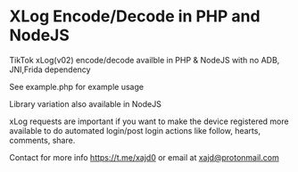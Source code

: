 # XLog Encode/Decode in PHP and NodeJS

TikTok xLog(v02) encode/decode availble in PHP & NodeJS with no ADB, JNI,Frida dependency

See example.php for example usage

Library variation also available in NodeJS

xLog requests are important if you want to make the device registered more available to do automated login/post login actions like follow, hearts, comments, share.

Contact for more info https://t.me/xajd0 or email at xajd@protonmail.com

